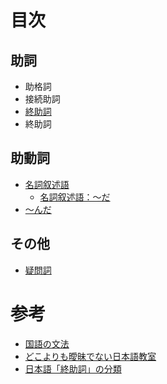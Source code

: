 # 目次

## 助詞

- 助格詞
- 接続助詞
- [終助詞](./syuujoshi.md)
- 終助詞

## 助動詞

- [名詞叙述語](./meishijojutsugo.md)
  - [名詞叙述語：〜だ](./da.md)
- [〜んだ](./nda.md)

## その他

- [疑問詞](./gimonshi.md)

# 参考

- [国語の文法](https://www.kokugobunpou.com/)
- [どこよりも曖昧でない日本語教室](http://headjockaa.g1.xrea.com/realjp/index.html)
- [日本語「終助詞」の分類](https://core.ac.uk/download/pdf/148766082.pdf)
